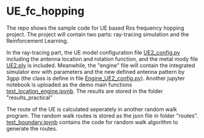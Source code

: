 # UE_fc_hopping
The repo shows the sample code for UE based Rxs frequency hopping project. The project will contain two parts: ray-tracing simulation and the Reinforcement Learning. 

In the ray-tracing part, the UE model configuration file [UE2_config.py](./Ray-tracing%20Simulator/UE2_config.py) including the antenna location and rotation function, and the metal mody file [UE2.ply](./Ray-tracing%20Simulator/UE2.ply) is included. Meanwhile, the "engine" file will contain the integrated simulator env with parameters and the new defined antenna pattern by 3gpp (the class is define in file [Engine_UE2_config.py](./Ray-tracing%20Simulator/Engine_UE2_config.py)). Another jupyter notebook is uploaded as the demo main functions [test_location_engine.ipynb](./Ray-tracing%20Simulator/test_location_engine.ipynb). The results are stored in the folder "results_practical"

The route of the UE is calculated seperately in another random walk program. The random walk routes is stored as the json file in folder "routes". [test_boundary.ipynb](./Ray-tracing%20Simulator/test_boundary.ipynb) contains the code for random walk algorithm to generate the routes.